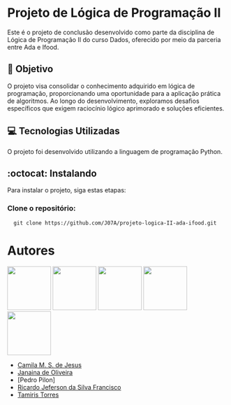 # Projeto de Lógica de Programação II

Este é o projeto de conclusão desenvolvido como parte da disciplina de Lógica de Programação II do curso Dados, oferecido por meio da parceria entre Ada e Ifood.

## :dart: Objetivo
O projeto visa consolidar o conhecimento adquirido em lógica de programação, proporcionando uma oportunidade para a aplicação prática de algoritmos. Ao longo do desenvolvimento, exploramos desafios específicos que exigem raciocínio lógico aprimorado e soluções eficientes.

## :computer: Tecnologias Utilizadas
O projeto foi desenvolvido utilizando a linguagem de programação Python.

## :octocat: Instalando 

Para instalar o projeto, siga estas etapas:

### Clone o repositório:

```
  git clone https://github.com/J07A/projeto-logica-II-ada-ifood.git
```

# Autores

<img src="https://github.com/camilamsdejesus.png" width="100px;"/> <img src="https://github.com/J07A.png" width="100px;"/> <img src="https://github.com/J07A.png" width="100px;"/> <img src="https://github.com/totorourbem.png" width="100px;"/> <img src="https://github.com/tamitorres.png" width="100px;"/>

* [Camila M. S. de Jesus](https://github.com/camilamsdejesus)
* [Janaina de Oliveira](https://github.com/J07A)
* [Pedro Pilon]
* [Ricardo Jeferson da Silva Francisco](https://github.com/totorourbem)
* [Tamiris Torres](https://github.com/tamitorres)
